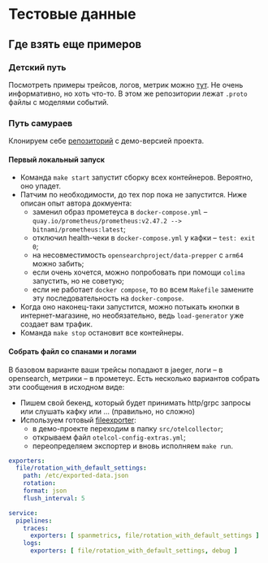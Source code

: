 # Тестовые данные

## Где взять еще примеров

### Детский путь

Посмотреть примеры трейсов, логов, метрик
можно [тут](https://github.com/open-telemetry/opentelemetry-proto/blob/v1.0.0/examples/trace.json).
Не очень информативно, но хоть что-то. В этом же репозитории лежат `.proto` файлы с моделями событий.

### Путь самураев

Клонируем себе [репозиторий](https://github.com/open-telemetry/opentelemetry-demo) с демо-версией проекта.

#### Первый локальный запуск

- Команда `make start` запустит сборку всех контейнеров. Вероятно, оно упадет.
- Патчим по необходимости, до тех пор пока не запустится. Ниже описан опыт автора докмуента:
    - заменил образ прометеуса
      в `docker-compose.yml` – `quay.io/prometheus/prometheus:v2.47.2 --> bitnami/prometheus:latest`;
    - отключил health-чеки в `docker-compose.yml` у кафки – `test: exit 0`;
    - на несовместимость `opensearchproject/data-prepper` с `arm64` можно забить;
    - если очень хочется, можно попробовать при помощи `colima` запустить, но не советую;
    - если не работает `docker compose`, то во всем `Makefile` замените эту последовательность на `docker-compose`.
- Когда оно наконец-таки запустится, можно потыкать кнопки в интернет-магазине, но необязательно, ведь `load-generator`
  уже создает вам трафик.
- Команда `make stop` остановит все контейнеры.

#### Собрать файл со спанами и логами

В базовом варианте ваши трейсы попадают в jaeger, логи – в opensearch, метрики – в прометеус. Есть несколько вариантов
собрать эти сообщения в исходном виде:

- Пишем свой бекенд, который будет принимать http/grpc запросы или слушать кафку или ... (правильно, но сложно)
- Используем готовый [fileexporter](https://github.com/open-telemetry/opentelemetry-collector-contrib/tree/main/exporter/fileexporter):
  - в демо-проекте переходим в папку `src/otelcollector`;
  - открываем файл `otelcol-config-extras.yml`;
  - переопределяем экспортер и вновь исполняем `make run`.

```yaml
exporters:
  file/rotation_with_default_settings:
    path: /etc/exported-data.json
    rotation:
    format: json
    flush_interval: 5

service:
  pipelines:
    traces:
      exporters: [ spanmetrics, file/rotation_with_default_settings ]
    logs:
      exporters: [ file/rotation_with_default_settings, debug ]
```
